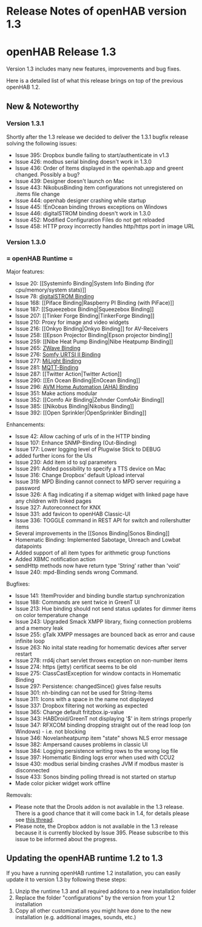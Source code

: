 # Release Notes of openHAB version 1.3

# openHAB Release 1.3

Version 1.3 includes many new features, improvements and bug fixes.

Here is a detailed list of what this release brings on top of the previous openHAB 1.2.

## New & Noteworthy

### Version 1.3.1

Shortly after the 1.3 release we decided to deliver the 1.3.1 bugfix release solving the following issues:

- Issue 395: Dropbox bundle failing to start/authenticate in v1.3
- Issue 426: modbus serial binding doesn't work in 1.3.0
- Issue 436: Order of Items displayed in the openhab.app and greent changed. Possibly a bug?
- Issue 439: Designer doesn't launch on Mac
- Issue 443: NikobusBinding item configurations not unregistered on .items file change
- Issue 444: openhab designer crashing while startup
- Issue 445: !EnOcean binding throws exceptions on Windows
- Issue 446: digitalSTROM binding doesn't work in 1.3.0
- Issue 452: Modified Configuration Files do not get reloaded
- Issue 458: HTTP proxy incorrectly handles http/https port in image URL

### Version 1.3.0

### = openHAB Runtime =

Major features:
- Issue 20: [[Systeminfo Binding|System Info Binding (for cpu/memory/system stats)]]
- Issue 78: [digitalSTROM Binding](digitalSTROMBinding)
- Issue 168: [[Piface Binding|Raspberry PI Binding (with PiFace)]]
- Issue 187: [[Squeezebox Binding|Squeezebox Binding]]
- Issue 207: [[Tinker Forge Binding|TinkerForge Binding]]
- Issue 210: Proxy for image and video widgets
- Issue 216: [[Onkyo Binding|Onkyo Binding]] for AV-Receivers
- Issue 258: [[Epson Projector Binding|Epson projector binding]]
- Issue 259: [[Nibe Heat Pump Binding|Nibe Heatpump Binding]]
- Issue 265: [ZWave Binding](ZWaveBinding)
- Issue 276: [Somfy URTSI II Binding](URTSIBinding)
- Issue 277: [MiLight Binding](milightBinding)
- Issue 281: [MQTT-Binding](MQTTBinding)
- Issue 287: [[Twitter Action|Twitter Action]]
- Issue 290: [[En Ocean Binding|EnOcean Binding]]
- Issue 296: [AVM Home Automation (AHA) Binding](FritzAHABinding)
- Issue 351: Make actions modular
- Issue 352: [[Comfo Air Binding|Zehnder ComfoAir Binding]]
- Issue 385: [[Nikobus Binding|Nikobus Binding]]
- Issue 392: [[Open Sprinkler|OpenSprinkler Binding]]

Enhancements:
- Issue 42: Allow caching of urls of in the HTTP binding
- Issue 107: Enhance SNMP-Binding (Out-Binding)
- Issue 177: Lower logging level of Plugwise Stick to DEBUG
- added further icons for the UIs
- Issue 230: Add item id to sql parameters
- Issue 291: Added possibility to specify a TTS device on Mac
- Issue 316: Change Dropbox' default Upload interval
- Issue 319: MPD Binding cannot connect to MPD server requiring a password
- Issue 326: A flag indicating if a sitemap widget with linked page have any children with linked pages
- Issue 327: Autoreconnect for KNX
- Issue 331: add favicon to openHAB Classic-UI
- Issue 336: TOGGLE command in REST API for switch and rollershutter items
- Several improvements in the [[Sonos Binding|Sonos Binding]]
- Homematic Binding: Implemented Sabotage, Unreach and Lowbat datapoints
- Added support of all item types for arithmetic group functions
- Added XBMC notification action
- sendHttp methods now have return type 'String' rather than 'void'
- Issue 240: mpd-Binding sends wrong Command.

Bugfixes:
- Issue 141: !ItemProvider and binding bundle startup synchronization
- Issue 188: Commands are sent twice in GreenT UI
- Issue 213: Hue binding should not send status updates for dimmer items on color temperature change
- Issue 243: Upgraded Smack XMPP library, fixing connection problems and a memory leak
- Issue 255: gTalk XMPP messages are bounced back as error and cause infinite loop
- Issue 263: No inital state reading for homematic devices after server restart
- Issue 278: rrd4j chart servlet throws exception on non-number items
- Issue 274: https (jetty) certificat seems to be old
- Issue 275: ClassCastException for window contacts in Homematic Binding
- Issue 297: Persistence: changedSince() gives false results
- Issue 301: nh-binding can not be used for String-Items
- Issue 311: Icons with a space in the name not displayed
- Issue 337: Dropbox filtering not working as expected
- Issue 365: Change default fritzbox.ip-value
- Issue 343: HABDroid/GreenT not displaying '$' in item strings properly
- Issue 347: RFXCOM binding dropping straight out of the read loop (on Windows) - i.e. not blocking
- Issue 346: Novelanheatpump item "state" shows NLS error message
- Issue 382: Ampersand causes problems in classic UI
- Issue 384: Logging persistence writing rows to the wrong log file
- Issue 397: Homematic Binding logs error when used with CCU2
- Issue 430: modbus serial binding crashes JVM if modbus master is disconnected
- Issue 433: Sonos binding polling thread is not started on startup
- Made color picker widget work offline

Removals:
- Please note that the Drools addon is not available in the 1.3 release. There is a good chance that it will come back in 1.4, for details please see [this thread](https://groups.google.com/d/msg/openhab/DB1AlyC9ooo/6Qhynv7syj4J).
- Please note, the Dropbox addon is not available in the 1.3 release because it is currently blocked by Issue 395. Please subscribe to this issue to be informed about the progress.

## Updating the openHAB runtime 1.2 to 1.3

If you have a running openHAB runtime 1.2 installation, you can easily update it to version 1.3 by following these steps:
1. Unzip the runtime 1.3 and all required addons to a new installation folder
1. Replace the folder "configurations" by the version from your 1.2 installation
1. Copy all other customizations you might have done to the new installation (e.g. additional images, sounds, etc.)